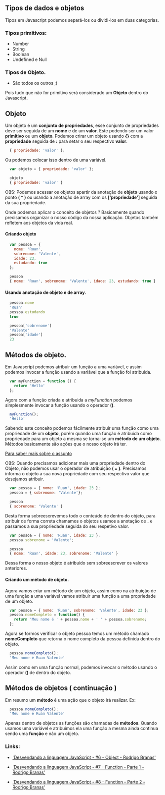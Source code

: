 ## Tipos de dados e objetos
Tipos em Javascript podemos separá-los ou dividi-los em duas categorias.

### Tipos primitivos:
+ Number
+ String
+ Boolean
+ Undefined e Null

### Tipos de Objeto.
- São todos os outros ;)

Pois tudo que não for primitivo será considerado um **Objeto** dentro do Javascript.

## Objeto
Um objeto é um **conjunto de propriedades**, esse conjunto de propriedades deve ser seguida de um **nome** e de um **valor**. Este podendo ser um valor **primitivo** ou um **objeto**.
Podemos crirar um objeto usando **{}** com a **propriedade** seguida de **:** para setar o seu respectivo **valor**.
```js
  { propriedade: 'valor' };
```
Ou podemos colocar isso dentro de uma variável.
```js
  var objeto = { propriedade: 'valor' };

  objeto
  { propriedade: 'valor' }
```
OBS: Podemos acessar os objetos apartir da anotação de **objeto** usando o ponto **( * )** ou usando a anotação de array com os **['propriedade']** seguida da sua propriedade.

Onde podemos aplicar o conceito de objetos ? Basicamente quando precisamos organizar o nosso código da nossa aplicação. Objetos também refletem aos objetos da vida real.
#### Criando objeto
```js
  var pessoa = {
    nome: 'Ruan',
    sobrenome: 'Valente',
    idade: 23,
    estudando: true
  };

  pessoa
  { nome: 'Ruan', sobrenome: 'Valente', idade: 23, estudando: true }
```
#### Usando anotação de objeto e de array.
```js
  pessoa.nome
  'Ruan'
  pessoa.estudando
  true

  pessoa['sobrenome']
  'Valente'
  pessoa['idade']
  23
```

## Métodos de objeto.
Em Javascript podemos atribuir um função a uma variável, e assim podemos invocar a função usando a variável que a função foi atribuida.
```js
  var myFunction = function () {
    return 'Hello'
  };
```
Agora com a função criada e atribuida a *myFunction* podemos simplesmente invocar a função usando o operador **()**.
```js
  myFunction();
  'Hello'
```
Sabendo este conceito podemos fácilmente atribuir uma função como uma propriedade de um **objeto**, porém quando uma função é atribuida como propriedade para um objeto a mesma se torna-se um **método de um objeto**.
Métodos basicamente são ações que o nosso objeto irá ter.

[Para saber mais sobre o assunto](https://developer.mozilla.org/pt-PT/docs/Javascript_orientado_a_objetos)

OBS: Quando precisamos adicionar mais uma propriedade dentro do Objeto, não podemos usar o operador de atribuição **( = )**. Precisamos informa o objeto a sua nova propriedade com seu respectivo valor que desejamos atribuir.
```js
  var pessoa = { nome: 'Ruan', idade: 23 };
  pessoa = { sobrenome: 'Valente'};

  pessoa
  { sobrenome: 'Valente' }
```
Desta forma sobreescrevemos todo o conteúdo de dentro do objeto, para atribuir de forma correta chamamos o objetos usamos a anotação de **.** e passamos a sua propriedade seguida do seu respetivo valor.
```js
  var pessoa = { nome: 'Ruan', idade: 23 };
  pessoa.sobrenome = 'Valente';

  pessoa
  { nome: 'Ruan', idade: 23, sobrenome: 'Valente' }
```
Dessa forma o nosso objeto é atribuido sem sobreescrever os valores anteriores.

#### Criando um método de objeto.
Agora vamos criar um método de um objeto, assim como na atribuição de uma função a uma variável vamos atribuir uma função a uma propriedade de um objeto.
```js
  var pessoa = { nome: 'Ruan', sobrenome: 'Valente', idade: 23 };
  pessoa.nomeCompleto = function() {
    return 'Meu nome é ' + pessoa.nome + ' ' + pessoa.sobrenome;
  };
```
Agora se formos verificar o objeto pessoa temos um método chamado **nomeCompleto** que retorna o nome completo da pessoa definida dentro do objeto.
```js
  pessoa.nomeCompleto();
  'Meu nome é Ruan Valente'
```
Assim como em uma função normal, podemos invocar o método usando o operador **()** de dentro do objeto.

## Métodos de objetos ( continuação )
Em resumo um **método** é uma ação que o objeto irá realizar.
Ex:
```js
  pessoa.nomeCompleto();
  'Meu nome é Ruan Valente'
```
Apenas dentro de objetos as funções são chamadas de **métodos**. Quando usamos uma variável e atribuimos ela uma função a mesma ainda continua sendo uma **função** e não um objeto.

### Links:

- ['Desvendando a linguagem JavaScript - #6 - Object - Rodrigo Branas'](https://www.youtube.com/watch?v=A_E-K69j93Q)

- ['Desvendando a linguagem JavaScript - #7 - Function - Parte 1 - Rodrigo Branas'](https://www.youtube.com/watch?v=OqR0hE-DQn4)

- ['Desvendando a linguagem JavaScript - #8 - Function - Parte 2 - Rodrigo Branas'](https://www.youtube.com/watch?v=m9uPpURTI0c)